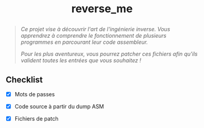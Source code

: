 # <p align="center">reverse_me</p>
> *Ce projet vise à découvrir l'art de l'ingénierie inverse. Vous apprendrez à comprendre le fonctionnement de plusieurs programmes en parcourant leur code assembleur.*
>
> *Pour les plus aventureux, vous pourrez patcher ces fichiers afin qu'ils valident toutes les entrées que vous souhaitez !*

## Checklist
- [x] Mots de passes
- [x] Code source à partir du dump ASM
- [x] Fichiers de patch


